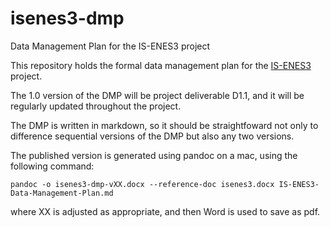 # isenes3-dmp
Data Management Plan for the IS-ENES3 project

This repository holds the formal data management plan for the [IS-ENES3](is.enes.org) project. 

The 1.0 version of the DMP will be project deliverable D1.1, and it will be regularly updated throughout the project.

The DMP is written in markdown, so it should be straightfoward not only to difference sequential versions of the DMP but also any 
two versions.

The published version is generated using pandoc on a mac, using the following command:
   
   ```pandoc -o isenes3-dmp-vXX.docx --reference-doc isenes3.docx IS-ENES3-Data-Management-Plan.md```

where XX is adjusted as appropriate, and then Word is used to save as pdf.
